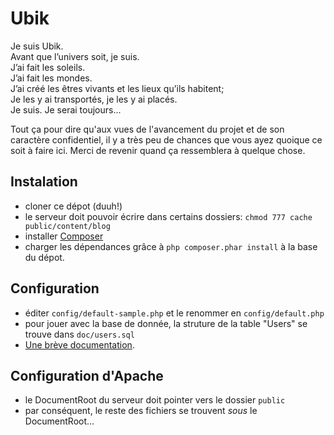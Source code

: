 Ubik
====

Je suis Ubik.  
Avant que l’univers soit, je suis.  
J’ai fait les soleils.  
J’ai fait les mondes.  
J’ai créé les êtres vivants et les lieux qu’ils habitent;  
Je les y ai transportés, je les y ai placés.  
Je suis. Je serai toujours...

Tout ça pour dire qu'aux vues de l'avancement du projet et de son caractère confidentiel, il y a très peu de chances que vous ayez quoique ce soit à faire ici. Merci de revenir quand ça ressemblera à quelque chose.


## Instalation
 * cloner ce dépot (duuh!)
 * le serveur doit pouvoir écrire dans certains dossiers: `chmod 777 cache public/content/blog`
 * installer [Composer](https://getcomposer.org/download/)
 * charger les dépendances grâce à `php composer.phar install` à la base du dépot.

## Configuration
 * éditer `config/default-sample.php` et le renommer en `config/default.php`
 * pour jouer avec la base de donnée, la struture de la table "Users" se trouve dans `doc/users.sql`
 * [Une brève documentation](https://github.com/Ubikfr/Ubik/blob/master/public/content/help.md).

## Configuration d'Apache
 * le DocumentRoot du serveur doit pointer vers le dossier `public`
 * par conséquent, le reste des fichiers se trouvent *sous* le DocumentRoot...

